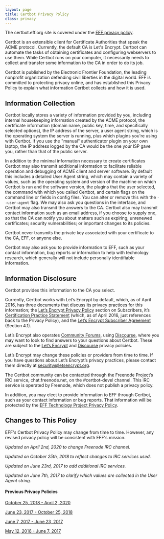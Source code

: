 ```yaml
---
layout: page
title: Certbot Privacy Policy
class: privacy
---
```

The certbot.eff.org site is covered under the [EFF privacy policy](https://www.eff.org/policy).

Certbot is an extensible client for Certificate Authorities that speak the ACME protocol. Currently, the default CA is Let's Encrypt. Certbot can automate the tasks of obtaining certificates and configuring webservers to use them. While Certbot runs on your computer, it necessarily needs to collect and transfer some information to the CA in order to do its job.  

Certbot is published by the Electronic Frontier Foundation, the leading nonprofit organization defending civil liberties in the digital world. EFF is committed to protecting privacy online, and has established this Privacy Policy to explain what information Certbot collects and how it is used.

<h2>Information Collection</h2>
Certbot locally stores a variety of information provided by you, including internal housekeeping information created by the ACME protocol, the certificate information  (domain name, public key, time, and specifically selected options), the IP address of the server, a user agent string, which is the operating system the server is running, plus which plugins you're using with Certbot. If you use the "manual" authenticator plugin on your own laptop, the IP address logged by the CA would be the one your ISP gave you, rather than that of the public server.

In addition to the minimal information necessary to create certificates Certbot may also transmit additional information to facilitate reliable operation and debugging of ACME client and server software.  By default this includes a detailed User Agent string, which may contain a variety of values, such as the operating system and version of the machine on which Certbot is run and the software version, the plugins that the user selected, the command with which you called Certbot, and certain flags on the command line or fields in config files. You can alter or remove this with the `--user-agent` flag.  We may also ask you questions in the interface, and Certbot may also transmit the answers to the CA. Certbot also may transmit contact information such as an email address, if you choose to supply one, so that the CA can notify you about matters such as expiring, unrenewed certificates; security vulnerabilities; or important changes to its policies.

Certbot never transmits the private key associated with your certificate to the CA, EFF, or anyone else.

Certbot may also ask you to provide information to EFF, such as your contact information, bug reports or information to help with technology research, which generally will not include personally identifiable information.

<h2>Information Disclosure</h2>
Certbot provides this information to the CA you select. 

Currently, Certbot works with Let’s Encrypt by default, which, as of April 2016, has three documents that discuss its privacy practices for this information; the [Let’s Encrypt Privacy Policy](https://letsencrypt.org/privacy/) section on Subscribers, it’s [Certification Practice Statement](https://letsencrypt.org/documents/ISRG-CPS-March-16-2016.pdf) (which, as of April 2016, just references back to the Privacy Policy), and the [Let’s Encrypt Subscriber Agreement](https://letsencrypt.org/documents/LE-SA-v1.0.1-July-27-2015.pdf) (Section 4.1). 

Let’s Encrypt also operates [Community Forums](https://community.letsencrypt.org/), using [Discourse](https://www.discourse.org/), where you may want to look to find answers to your questions about Certbot. These are subject to the [Let’s Encrypt](https://letsencrypt.org/privacy/) and [Discourse](http://www.discourse.org/hosted-forum-privacy-policy/) privacy policies.

Let’s Encrypt may change these policies or providers from time to time. If you have questions about Let’s Encrypt’s privacy practices, please contact them directly at [security@letsencrypt.org](mailto:security@letsencrypt.org).

The Certbot community can be contacted through the Freenode Project’s IRC service, chat.freenode.net, on the #certbot-devel channel. This IRC service is operated by Freenode, which does not publish a privacy policy.

In addition, you may elect to provide information to EFF through Certbot, such as your contact information or bug reports. That information will be protected by the [EFF Technology Project Privacy Policy](https://www.eff.org/code/privacy/policy).

<h2>Changes to This Policy</h2>

EFF's Certbot Privacy Policy may change from time to time. However, any revised privacy policy will be consistent with EFF's mission. 

*Updated on April 2nd, 2020 to change Freenode IRC channel.*

*Updated on October 25th, 2018 to reflect changes to IRC services used.*

*Updated on June 23rd, 2017 to add additional IRC services.*

*Updated on June 7th, 2017 to clarify which values are collected in the User Agent string.*

#### Previous Privacy Policies

[October 25, 2018 - April 2, 2020](https://github.com/certbot/website/blob/eedd40a1a55b0ac6b27a96adfb23e707356b834a/privacy/index.md)

[June 23, 2017 - October 25, 2018](https://github.com/certbot/website/blob/446a47c51fb74db05b8240ddb24174a36e71cc82/privacy/index.md)

[June 7, 2017 - June 23, 2017](https://github.com/certbot/website/blob/21901280e8c6b1e64bbb595a97e8129e2c28b31b/privacy/index.md)

[May 12, 2016 - June 7, 2017](https://github.com/certbot/website/blob/ec3b4a66316d42f6c40f2853686f5e665f8da64a/privacy/index.md)
